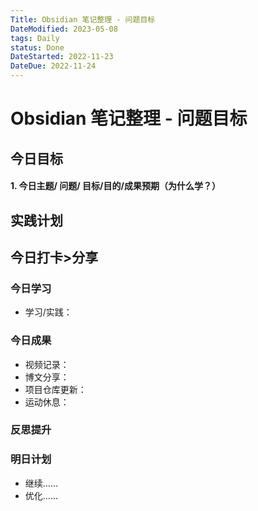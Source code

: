 ```yaml
---
Title: Obsidian 笔记整理 - 问题目标
DateModified: 2023-05-08
tags: Daily
status: Done
DateStarted: 2022-11-23
DateDue: 2022-11-24
---
```


# Obsidian 笔记整理 - 问题目标

## 今日目标

#### 1. 今日主题/ 问题/ 目标/**目的**/成果预期（**为什么学**？）

## 实践计划

## 今日打卡>分享

### 今日学习

- 学习/实践：

### 今日成果

- 视频记录：
- 博文分享：
- 项目仓库更新：
- 运动休息：

### 反思提升

### 明日计划

- 继续……
- 优化……
